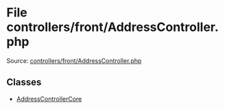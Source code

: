 File controllers/front/AddressController.php
=========

Source: [controllers/front/AddressController.php](https://github.com/PrestaShop/PrestaShop/blob/1.6.1.0/controllers/front/AddressController.php)


Classes
-------

* [AddressControllerCore](class.AddressControllerCore.md)

